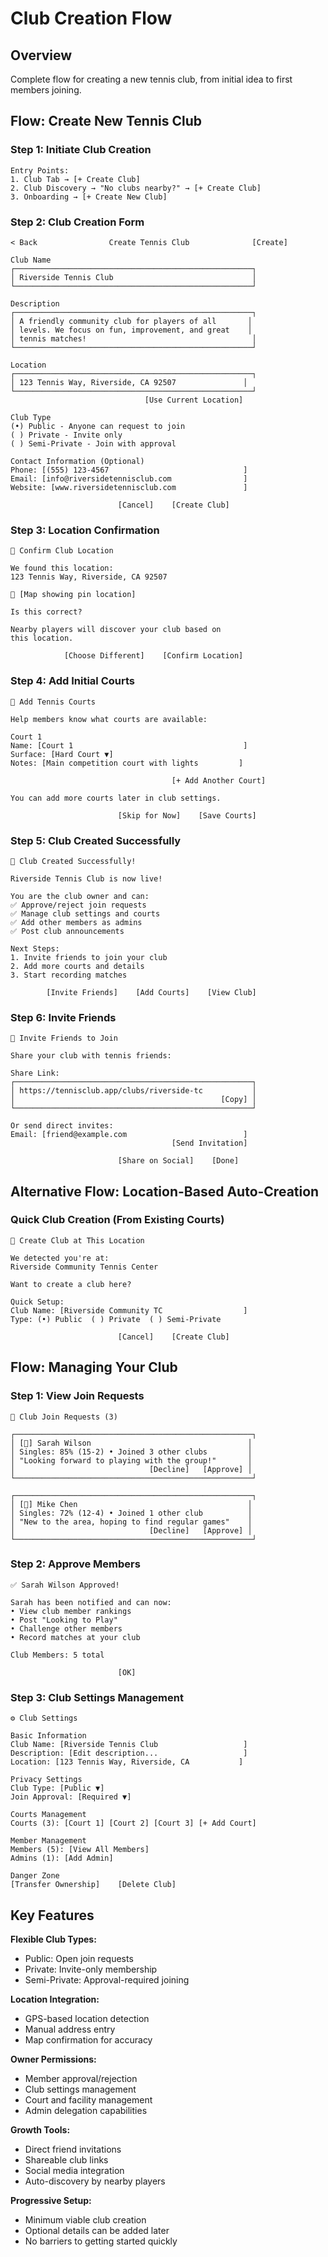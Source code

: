 # Club Creation Flow

## Overview
Complete flow for creating a new tennis club, from initial idea to first members joining.

## Flow: Create New Tennis Club

### Step 1: Initiate Club Creation
```
Entry Points:
1. Club Tab → [+ Create Club]
2. Club Discovery → "No clubs nearby?" → [+ Create Club]
3. Onboarding → [+ Create New Club]
```

### Step 2: Club Creation Form
```
< Back                Create Tennis Club              [Create]

Club Name
┌─────────────────────────────────────────────────────┐
│ Riverside Tennis Club                               │
└─────────────────────────────────────────────────────┘

Description
┌─────────────────────────────────────────────────────┐
│ A friendly community club for players of all       │
│ levels. We focus on fun, improvement, and great    │
│ tennis matches!                                     │
└─────────────────────────────────────────────────────┘

Location
┌─────────────────────────────────────────────────────┐
│ 123 Tennis Way, Riverside, CA 92507               │
└─────────────────────────────────────────────────────┘
                              [Use Current Location]

Club Type
(•) Public - Anyone can request to join
( ) Private - Invite only
( ) Semi-Private - Join with approval

Contact Information (Optional)
Phone: [(555) 123-4567                              ]
Email: [info@riversidetennisclub.com                ]
Website: [www.riversidetennisclub.com               ]

                        [Cancel]    [Create Club]
```

### Step 3: Location Confirmation
```
📍 Confirm Club Location

We found this location:
123 Tennis Way, Riverside, CA 92507

📍 [Map showing pin location]

Is this correct?

Nearby players will discover your club based on 
this location.

            [Choose Different]    [Confirm Location]
```

### Step 4: Add Initial Courts
```
🎾 Add Tennis Courts

Help members know what courts are available:

Court 1
Name: [Court 1                                      ]
Surface: [Hard Court ▼]
Notes: [Main competition court with lights         ]

                                    [+ Add Another Court]

You can add more courts later in club settings.

                        [Skip for Now]    [Save Courts]
```

### Step 5: Club Created Successfully
```
🎉 Club Created Successfully!

Riverside Tennis Club is now live!

You are the club owner and can:
✅ Approve/reject join requests
✅ Manage club settings and courts
✅ Add other members as admins
✅ Post club announcements

Next Steps:
1. Invite friends to join your club
2. Add more courts and details
3. Start recording matches

        [Invite Friends]    [Add Courts]    [View Club]
```

### Step 6: Invite Friends
```
📧 Invite Friends to Join

Share your club with tennis friends:

Share Link:
┌─────────────────────────────────────────────────────┐
│ https://tennisclub.app/clubs/riverside-tc           │
│                                              [Copy] │
└─────────────────────────────────────────────────────┘

Or send direct invites:
Email: [friend@example.com                          ]
                                    [Send Invitation]

                        [Share on Social]    [Done]
```

## Alternative Flow: Location-Based Auto-Creation

### Quick Club Creation (From Existing Courts)
```
🎾 Create Club at This Location

We detected you're at:
Riverside Community Tennis Center

Want to create a club here?

Quick Setup:
Club Name: [Riverside Community TC                  ]
Type: (•) Public  ( ) Private  ( ) Semi-Private

                        [Cancel]    [Create Club]
```

## Flow: Managing Your Club

### Step 1: View Join Requests
```
🔔 Club Join Requests (3)

┌─────────────────────────────────────────────────────┐
│ [👤] Sarah Wilson                                   │
│ Singles: 85% (15-2) • Joined 3 other clubs         │
│ "Looking forward to playing with the group!"       │
│                              [Decline]   [Approve] │
└─────────────────────────────────────────────────────┘

┌─────────────────────────────────────────────────────┐
│ [👤] Mike Chen                                      │
│ Singles: 72% (12-4) • Joined 1 other club          │
│ "New to the area, hoping to find regular games"    │
│                              [Decline]   [Approve] │
└─────────────────────────────────────────────────────┘
```

### Step 2: Approve Members
```
✅ Sarah Wilson Approved!

Sarah has been notified and can now:
• View club member rankings
• Post "Looking to Play" 
• Challenge other members
• Record matches at your club

Club Members: 5 total

                        [OK]
```

### Step 3: Club Settings Management
```
⚙️ Club Settings

Basic Information
Club Name: [Riverside Tennis Club                   ]
Description: [Edit description...                   ]
Location: [123 Tennis Way, Riverside, CA           ]

Privacy Settings
Club Type: [Public ▼]
Join Approval: [Required ▼]

Courts Management
Courts (3): [Court 1] [Court 2] [Court 3] [+ Add Court]

Member Management
Members (5): [View All Members]
Admins (1): [Add Admin]

Danger Zone
[Transfer Ownership]    [Delete Club]
```

## Key Features

**Flexible Club Types:**
- Public: Open join requests
- Private: Invite-only membership
- Semi-Private: Approval-required joining

**Location Integration:**
- GPS-based location detection
- Manual address entry
- Map confirmation for accuracy

**Owner Permissions:**
- Member approval/rejection
- Club settings management
- Court and facility management
- Admin delegation capabilities

**Growth Tools:**
- Direct friend invitations
- Shareable club links
- Social media integration
- Auto-discovery by nearby players

**Progressive Setup:**
- Minimum viable club creation
- Optional details can be added later
- No barriers to getting started quickly